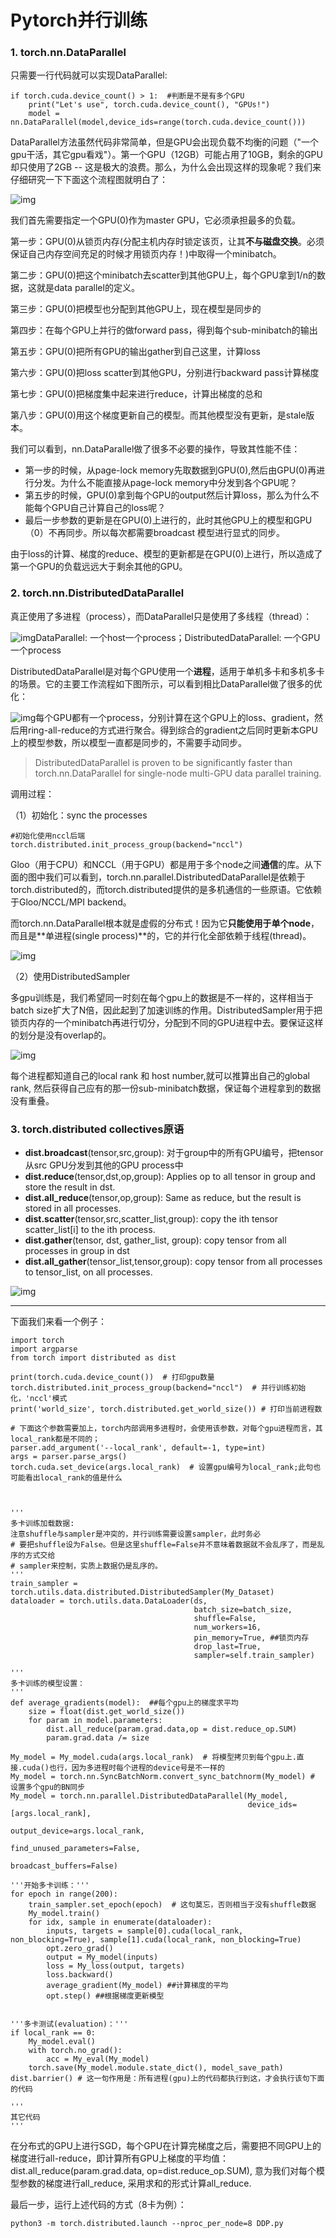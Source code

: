 # Pytorch并行训练



### 1. torch.nn.DataParallel

只需要一行代码就可以实现DataParallel:

```python3
if torch.cuda.device_count() > 1:  #判断是不是有多个GPU
    print("Let's use", torch.cuda.device_count(), "GPUs!")
    model = nn.DataParallel(model,device_ids=range(torch.cuda.device_count()))
```

DataParallel方法虽然代码非常简单，但是GPU会出现负载不均衡的问题（"一个gpu干活，其它gpu看戏"）。第一个GPU（12GB）可能占用了10GB，剩余的GPU却只使用了2GB -- 这是极大的浪费。那么，为什么会出现这样的现象呢？我们来仔细研究一下下面这个流程图就明白了：

![img](https://pic4.zhimg.com/80/v2-1100918069d8f3140d43277574a0893b_1440w.jpg)

我们首先需要指定一个GPU(0)作为master GPU，它必须承担最多的负载。

第一步：GPU(0)从锁页内存(分配主机内存时锁定该页，让其**不与磁盘交换**。必须保证自己内存空间充足的时候才用锁页内存！)中取得一个minibatch。

第二步：GPU(0)把这个minibatch去scatter到其他GPU上，每个GPU拿到1/n的数据，这就是data parallel的定义。

第三步：GPU(0)把模型也分配到其他GPU上，现在模型是同步的

第四步：在每个GPU上并行的做forward pass，得到每个sub-minibatch的输出

第五步：GPU(0)把所有GPU的输出gather到自己这里，计算loss

第六步：GPU(0)把loss scatter到其他GPU，分别进行backward pass计算梯度

第七步：GPU(0)把梯度集中起来进行reduce，计算出梯度的总和

第八步：GPU(0)用这个梯度更新自己的模型。而其他模型没有更新，是stale版本。

我们可以看到，nn.DataParallel做了很多不必要的操作，导致其性能不佳：

- 第一步的时候，从page-lock memory先取数据到GPU(0),然后由GPU(0)再进行分发。为什么不能直接从page-lock memory中分发到各个GPU呢？
- 第五步的时候，GPU(0)拿到每个GPU的output然后计算loss，那么为什么不能每个GPU自己计算自己的loss呢？
- 最后一步参数的更新是在GPU(0)上进行的，此时其他GPU上的模型和GPU（0）不再同步。所以每次都需要broadcast 模型进行显式的同步。

由于loss的计算、梯度的reduce、模型的更新都是在GPU(0)上进行，所以造成了第一个GPU的负载远远大于剩余其他的GPU。

### 2. torch.nn.DistributedDataParallel

真正使用了多进程（process），而DataParallel只是使用了多线程（thread）：

![img](https://pic3.zhimg.com/80/v2-e9ae3fd88ff618f7f13595a504bb33f2_1440w.jpg)DataParallel: 一个host一个process；DistributedDataParallel: 一个GPU一个process

DistributedDataParallel是对每个GPU使用一个**进程**，适用于单机多卡和多机多卡的场景。它的主要工作流程如下图所示，可以看到相比DataParallel做了很多的优化：

![img](https://pic2.zhimg.com/80/v2-57c610bc092ff9f2ee604b56986acfa1_1440w.jpg)每个GPU都有一个process，分别计算在这个GPU上的loss、gradient，然后用ring-all-reduce的方式进行聚合。得到综合的gradient之后同时更新本GPU上的模型参数，所以模型一直都是同步的，不需要手动同步。

> DistributedDataParallel is proven to be significantly faster than torch.nn.DataParallel for single-node multi-GPU data parallel training.

调用过程：

（1）初始化：sync the processes

```text
#初始化使用nccl后端
torch.distributed.init_process_group(backend="nccl")
```

Gloo（用于CPU）和NCCL（用于GPU）都是用于多个node之间**通信**的库。从下面的图中我们可以看到，torch.nn.parallel.DistributedDataParallel是依赖于torch.distributed的，而torch.distributed提供的是多机通信的一些原语。它依赖于Gloo/NCCL/MPI backend。

而torch.nn.DataParallel根本就是虚假的分布式！因为它**只能使用于单个node**，而且是**单进程(single process)**的，它的并行化全部依赖于线程(thread)。

![img](https://pic3.zhimg.com/80/v2-90b45fd356cf946fed602c0ff0d3fee2_1440w.jpg)

（2）使用DistributedSampler

多gpu训练是，我们希望同一时刻在每个gpu上的数据是不一样的，这样相当于batch size扩大了N倍，因此起到了加速训练的作用。DistributedSampler用于把锁页内存的一个minibatch再进行切分，分配到不同的GPU进程中去。要保证这样的划分是没有overlap的。

![img](https://pic1.zhimg.com/80/v2-b17d30a8be10e03356682e8abccfc9e4_1440w.jpg)

每个进程都知道自己的local rank 和 host number,就可以推算出自己的global rank, 然后获得自己应有的那一份sub-minibatch数据，保证每个进程拿到的数据没有重叠。

### 3. torch.distributed collectives原语

- **dist.broadcast**(tensor,src,group): 对于group中的所有GPU编号，把tensor从src GPU分发到其他的GPU process中
- **dist.reduce**(tensor,dst,op,group): Applies op to all tensor in group and store the result in dst.
- **dist.all_reduce**(tensor,op,group): Same as reduce, but the result is stored in all processes.
- **dist.scatter**(tensor,src,scatter_list,group): copy the ith tensor scatter_list[i] to the ith process.
- **dist.gather**(tensor, dst, gather_list, group): copy tensor from all processes in group in dst
- **dist.all_gather**(tensor_list,tensor,group): copy tensor from all processes to tensor_list, on all processes.

![img](https://pic1.zhimg.com/80/v2-1051018cd469644fa5b51a6c692a82d4_1440w.jpg)

------

下面我们来看一个例子：

```text
import torch
import argparse
from torch import distributed as dist

print(torch.cuda.device_count())  # 打印gpu数量
torch.distributed.init_process_group(backend="nccl")  # 并行训练初始化，'nccl'模式
print('world_size', torch.distributed.get_world_size()) # 打印当前进程数

# 下面这个参数需要加上，torch内部调用多进程时，会使用该参数，对每个gpu进程而言，其local_rank都是不同的；
parser.add_argument('--local_rank', default=-1, type=int)  
args = parser.parse_args()
torch.cuda.set_device(args.local_rank)  # 设置gpu编号为local_rank;此句也可能看出local_rank的值是什么



'''
多卡训练加载数据:
注意shuffle与sampler是冲突的，并行训练需要设置sampler，此时务必
# 要把shuffle设为False。但是这里shuffle=False并不意味着数据就不会乱序了，而是乱序的方式交给
# sampler来控制，实质上数据仍是乱序的。
'''
train_sampler = torch.utils.data.distributed.DistributedSampler(My_Dataset)
dataloader = torch.utils.data.DataLoader(ds,
                                         batch_size=batch_size,
                                         shuffle=False,
                                         num_workers=16,
                                         pin_memory=True, ##锁页内存
                                         drop_last=True,
                                         sampler=self.train_sampler)

'''
多卡训练的模型设置：
'''
def average_gradients(model):  ##每个gpu上的梯度求平均
    size = float(dist.get_world_size())
    for param in model.parameters:
        dist.all_reduce(param.grad.data,op = dist.reduce_op.SUM)
        param.grad.data /= size

My_model = My_model.cuda(args.local_rank)  # 将模型拷贝到每个gpu上.直接.cuda()也行，因为多进程时每个进程的device号是不一样的
My_model = torch.nn.SyncBatchNorm.convert_sync_batchnorm(My_model) # 设置多个gpu的BN同步
My_model = torch.nn.parallel.DistributedDataParallel(My_model, 
                                                     device_ids=[args.local_rank], 
                                                     output_device=args.local_rank, 
                                                     find_unused_parameters=False, 
                                                     broadcast_buffers=False)

'''开始多卡训练：'''
for epoch in range(200):
    train_sampler.set_epoch(epoch)  # 这句莫忘，否则相当于没有shuffle数据
    My_model.train()
    for idx, sample in enumerate(dataloader):
        inputs, targets = sample[0].cuda(local_rank, non_blocking=True), sample[1].cuda(local_rank, non_blocking=True)
        opt.zero_grad()
        output = My_model(inputs)
        loss = My_loss(output, targets)  
        loss.backward()
        average_gradient(My_model) ##计算梯度的平均
        opt.step() ##根据梯度更新模型


'''多卡测试(evaluation)：'''
if local_rank == 0:
    My_model.eval()
    with torch.no_grad():
        acc = My_eval(My_model)
    torch.save(My_model.module.state_dict(), model_save_path)
dist.barrier() # 这一句作用是：所有进程(gpu)上的代码都执行到这，才会执行该句下面的代码

'''
其它代码
'''
```

在分布式的GPU上进行SGD，每个GPU在计算完梯度之后，需要把不同GPU上的梯度进行all-reduce，即计算所有GPU上梯度的平均值：dist.all_reduce(param.grad.data, op=dist.reduce_op.SUM), 意为我们对每个模型参数的梯度进行all_reduce, 采用求和的形式计算all_reduce.

最后一步，运行上述代码的方式（8卡为例）：

```text
python3 -m torch.distributed.launch --nproc_per_node=8 DDP.py
```